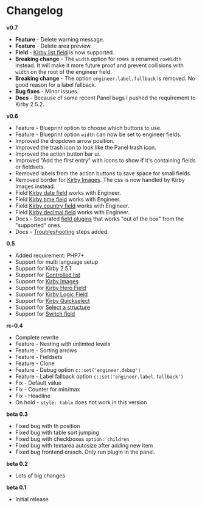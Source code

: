 # Changelog

**v0.7**

- **Feature** - Delete warning message.
- **Feature** - Delete area preview.
- **Field** - [Kirby list field](https://github.com/TimOetting/kirby-list-field) is now supported.
- **Breaking change** - The `width` option for rows is renamed `rowWidth` instead. It will make it more future proof and prevent collisions with `width` on the root of the engineer field.
- **Breaking change** - The option `engineer.label.fallback` is removed. No good reason for a label fallback.
- **Bug fixes** - Minor issues.
- **Docs** - Because of some recent Panel bugs I pushed the requirement to Kirby 2.5.2.

**v0.6**

- Feature - Blueprint option to choose which buttons to use.
- Feature - Blueprint option `width` can now be set to engineer fields.
- Improved the dropdown arrow position.
- Improved the trash icon to look like the Panel trash icon.
- Improved the action button bar ui.
- Improved "Add the first entry" with icons to show if it's containing fields or fieldsets.
- Removed labels from the action buttons to save space for small fields.
- Removed border for [Kirby Images](https://github.com/medienbaecker/kirby-images). The css is now handled by Kirby Images instead.
- Field [Kirby date field](https://github.com/iksi/KirbyDateField) works with Engineer.
- Field [Kirby time field](https://github.com/iksi/KirbyTimeField) works with Engineer.
- Field [Kirby country field](https://github.com/iksi/KirbyCountryField) works with Engineer.
- Field [Kirby decimal field](https://github.com/iksi/KirbyDecimalField) works with Engineer.
- Docs - Separated [field plugins](fields.md#plugin-fields) that works "out of the box" from the "supported" ones.
- Docs - [Troubleshooting](troubleshooting.md) steps added.

**0.5**

- Added requirement: PHP7+
- Support for multi language setup
- Support for Kirby 2.5.1
- Support for [Controlled list](https://github.com/rasteiner/controlledlist)
- Support for [Kirby Images](https://github.com/medienbaecker/kirby-images)
- Support for [Kirby Hero Field](https://github.com/jenstornell/kirby-hero-field)
- Support for [Kirby Logic Field](https://github.com/jenstornell/kirby-logic-field)
- Support for [Kirby Quickselect](https://github.com/medienbaecker/kirby-quickselect)
- Support for [Select a structure](https://github.com/CalebGrove/select-a-structure)
- Support for [Switch field](https://github.com/distantnative/field-switch)

**rc-0.4**

- Complete rewrite
- Feature - Nesting with unlimted levels
- Feature - Sorting arrows
- Feature - Fieldsets
- Feature - Clone
- Feature - Debug option `c::set('engineer.debug')`
- Feature - Label fallback option `c::set('engineer.label.fallback')`
- Fix - Default value
- Fix - Counter for min/max
- Fix - Headline
- On hold - `style: table` does not work in this version

**beta 0.3**

- Fixed bug with th position
- Fixed bug with table sort jumping
- Fixed bug with checkboxes `option: children`
- Fixed bug with textarea autosize after adding new item
- Fixed bug frontend crasch. Only run plugin in the panel.

**beta 0.2**

- Lots of big changes

**beta 0.1**

- Initial release
